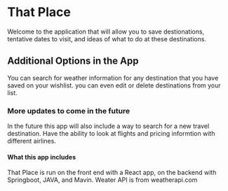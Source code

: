 # That Place

Welcome to the application that will allow you to save destionations, tentative dates to visit, and ideas of what to do at these destinations.

## Additional Options in the App

You can search for weather information for any destination that you have saved on your wishlist. you can even edit or delete destinations from your list.

### More updates to come in the future 

In the future this app will also include a way to search for a new travel destination. 
Have the ability to look at flights and pricing informtion with different airlines. 

#### What this app includes
That Place is run on the front end with a React app, on the backend with Springboot, JAVA, and Mavin. 
Weater API is from weatherapi.com
